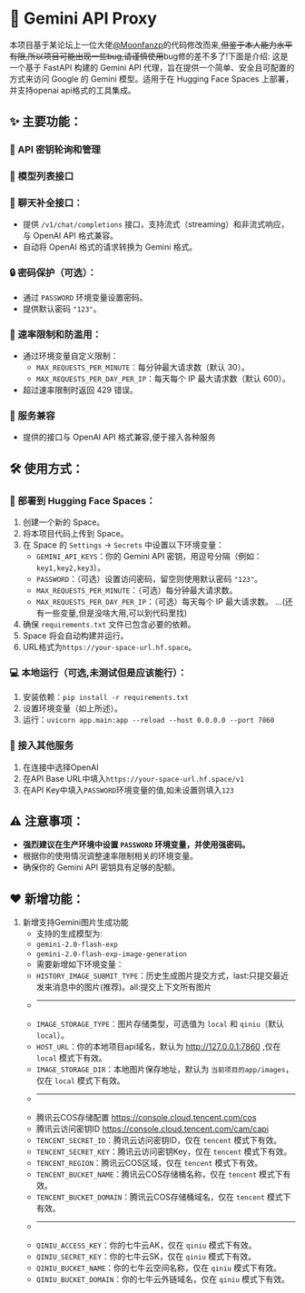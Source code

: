 # 🚀 Gemini API Proxy

本项目基于某论坛上一位大佬[@Moonfanzp](https://github.com/Moonfanz)的代码修改而来,~~但鉴于本人能力水平有限,所以项目可能出现一些bug,请谨慎使用~~bug修的差不多了!下面是介绍:
这是一个基于 FastAPI 构建的 Gemini API 代理，旨在提供一个简单、安全且可配置的方式来访问 Google 的 Gemini 模型。适用于在 Hugging Face Spaces 上部署，并支持openai api格式的工具集成。

## ✨ 主要功能：

### 🔑 API 密钥轮询和管理

### 📑 模型列表接口

### 💬 聊天补全接口：

*   提供 `/v1/chat/completions` 接口，支持流式（streaming）和非流式响应，与 OpenAI API 格式兼容。
*   自动将 OpenAI 格式的请求转换为 Gemini 格式。

### 🔒 密码保护（可选）：

*   通过 `PASSWORD` 环境变量设置密码。
*   提供默认密码 `"123"`。

### 🚦 速率限制和防滥用：

*   通过环境变量自定义限制：
    *   `MAX_REQUESTS_PER_MINUTE`：每分钟最大请求数（默认 30）。
    *   `MAX_REQUESTS_PER_DAY_PER_IP`：每天每个 IP 最大请求数（默认 600）。
*   超过速率限制时返回 429 错误。

### 🧩 服务兼容

*   提供的接口与 OpenAI API 格式兼容,便于接入各种服务

## 🛠️ 使用方式：

### 🚀 部署到 Hugging Face Spaces：

1.  创建一个新的 Space。
2.  将本项目代码上传到 Space。
3.  在 Space 的 `Settings` -> `Secrets` 中设置以下环境变量：
    *   `GEMINI_API_KEYS`：你的 Gemini API 密钥，用逗号分隔（例如：`key1,key2,key3`）。
    *   `PASSWORD`：（可选）设置访问密码，留空则使用默认密码 `"123"`。
    *   `MAX_REQUESTS_PER_MINUTE`：（可选）每分钟最大请求数。
    *   `MAX_REQUESTS_PER_DAY_PER_IP`：（可选）每天每个 IP 最大请求数。
    ...(还有一些变量,但是没啥大用,可以到代码里找)
4.  确保 `requirements.txt` 文件已包含必要的依赖。
5.  Space 将会自动构建并运行。
6.  URL格式为`https://your-space-url.hf.space`。

### 💻 本地运行（可选,未测试但是应该能行）：

1.  安装依赖：`pip install -r requirements.txt`
2.  设置环境变量（如上所述）。
3.  运行：`uvicorn app.main:app --reload --host 0.0.0.0 --port 7860`

### 🔌 接入其他服务

1.  在连接中选择OpenAI
2.  在API Base URL中填入`https://your-space-url.hf.space/v1`
3.  在API Key中填入`PASSWORD`环境变量的值,如未设置则填入`123`

## ⚠️ 注意事项：

*   **强烈建议在生产环境中设置 `PASSWORD` 环境变量，并使用强密码。**
*   根据你的使用情况调整速率限制相关的环境变量。
*   确保你的 Gemini API 密钥具有足够的配额。


## ❤ 新增功能：

1.  新增支持Gemini图片生成功能
    * 支持的生成模型为:
    *   `gemini-2.0-flash-exp`
    *   `gemini-2.0-flash-exp-image-generation`
    * 需要新增如下环境变量：
    *   `HISTORY_IMAGE_SUBMIT_TYPE`：历史生成图片提交方式，last:只提交最近发来消息中的图片(推荐)。all:提交上下文所有图片
    *   ------------------------------------------------------------------------------------------
    *   `IMAGE_STORAGE_TYPE`：图片存储类型，可选值为 `local` 和 `qiniu`（默认 `local`）。
    *   `HOST_URL`：你的本地项目api域名，默认为 http://127.0.0.1:7860 ,仅在 `local` 模式下有效。
    *   `IMAGE_STORAGE_DIR`：本地图片保存地址，默认为 `当前项目的app/images`，仅在 `local` 模式下有效。
    *   ------------------------------------------------------------------------------------------
    *   腾讯云COS存储配置 https://console.cloud.tencent.com/cos
    *   腾讯云访问密钥ID https://console.cloud.tencent.com/cam/capi
    *   `TENCENT_SECRET_ID`：腾讯云访问密钥ID，仅在 `tencent` 模式下有效。
    *   `TENCENT_SECRET_KEY`：腾讯云访问密钥Key，仅在 `tencent` 模式下有效。
    *   `TENCENT_REGION`：腾讯云COS区域，仅在 `tencent` 模式下有效。
    *   `TENCENT_BUCKET_NAME`：腾讯云COS存储桶名称，仅在 `tencent` 模式下有效。
    *   `TENCENT_BUCKET_DOMAIN`：腾讯云COS存储桶域名，仅在 `tencent` 模式下有效。
    *   ------------------------------------------------------------------------------------------
    *   `QINIU_ACCESS_KEY`：你的七牛云AK，仅在 `qiniu` 模式下有效。
    *   `QINIU_SECRET_KEY`：你的七牛云SK，仅在 `qiniu` 模式下有效。
    *   `QINIU_BUCKET_NAME`：你的七牛云空间名称，仅在 `qiniu` 模式下有效。
    *   `QINIU_BUCKET_DOMAIN`：你的七牛云外链域名，仅在 `qiniu` 模式下有效。
